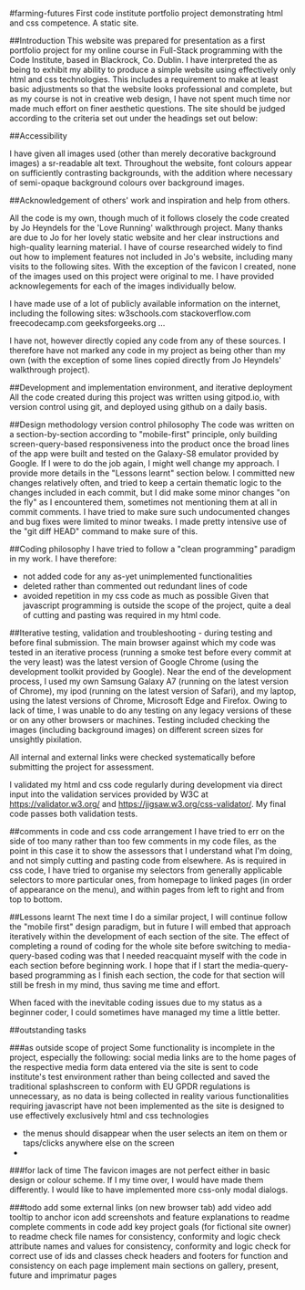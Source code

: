 #farming-futures
First code institute portfolio project demonstrating html and css competence. A static site.

##Introduction
This website was prepared for presentation as a first portfolio project for my online course in Full-Stack programming with the Code Institute, based in Blackrock, Co. Dublin. I have interpreted the as being to exhibit my ability to produce a simple website
using effectively only html and css technologies. This includes a requirement to make at least basic adjustments so that the website looks professional and complete, but as my course is not in creative web design, I have not spent much time nor made much effort on finer
aesthetic questions. The site should be judged according to the criteria set out under the headings set out below:

##Accessibility

I have given all images used (other than merely decorative background images) a sr-readable alt text. Throughout the website, font colours appear on sufficiently contrasting backgrounds, with the addition where necessary of semi-opaque background colours over
background images.

##Acknowledgement of others' work and inspiration and help from others.

All the code is my own, though much of it follows closely the code created by Jo Heyndels for the 'Love Running' walkthrough project. Many thanks are due to Jo for her lovely static website and her clear instructions and high-quality learning material. 
I have of course researched widely to find out how to implement features not included in Jo's website, including many visits to the following sites. With the exception of the favicon I created, none of the images used on this project were original to me.
I have provided acknowlegements for each of the images individually below.

I have made use of a lot of publicly available information on the internet, including the following sites:
w3schools.com
stackoverflow.com
freecodecamp.com
geeksforgeeks.org
...

I have not, however directly copied any code from any of these sources. I therefore have not marked any code in my project as being other than my own (with the exception of some lines copied directly from Jo Heyndels' walkthrough project).

##Development and implementation environment, and iterative deployment
All the code created during this project was written using gitpod.io, with version control using git, and deployed using github on a daily basis.

##Design methodology version control philosophy
The code was written on a section-by-section according to "mobile-first" principle, only building screen-query-based responsiveness into the product once the broad lines of the app were built and tested on the Galaxy-S8 emulator provided by Google. If I were to do the
job again, I might well change my approach. I provide more details in the "Lessons learnt" section below.
I committed new changes relatively often, and tried to keep a certain thematic logic to the changes included in each commit, but I did make some minor changes "on the fly" as I encountered them, sometimes not mentioning them at all in commit comments. I have tried to make sure such undocumented changes and bug fixes were limited to minor tweaks. I made pretty intensive use of the "git diff HEAD" command to make sure of this.

##Coding philosophy
I have tried to follow a "clean programming" paradigm in my work. I have therefore:
- not added code for any as-yet unimplemented functionalities
- deleted rather than commented out redundant lines of code
- avoided repetition in my css code as much as possible
Given that javascript programming is outside the scope of the project, quite a deal of cutting and pasting was required in my html code.

 
##Iterative testing, validation and troubleshooting - during testing and before final submission.
The main browser against which my code was tested in an iterative process (running a smoke test before every commit at the very least) was the latest version of Google Chrome (using the development toolkit provided by Google). Near the end of the development process, I used my own Samsung Galaxy A7 (running on the latest version of Chrome), my ipod (running on the latest version of Safari), and my laptop, using the latest versions of Chrome, Microsoft Edge and Firefox. Owing to lack of time, I was unable to do any testing on any legacy versions of these or on any other browsers or machines.
Testing included checking the images (including background images) on different screen sizes for unsightly pixilation.

All internal and external links were checked systematically before submitting the project for assessment.

I validated my html and css code regularly during development via direct input into the validation services provided by W3C at https://validator.w3.org/ and https://jigsaw.w3.org/css-validator/. My final code passes both validation tests.

##comments in code and css code arrangement
I have tried to err on the side of too many rather than too few comments in my code files, as the point in this case it to show the assessors that I understand what I'm doing, and not simply cutting and pasting code from elsewhere. As is required in css code, I have tried to organise my selectors from generally applicable selectors to more particular ones, from homepage to linked pages (in order of appearance on the menu), and within pages from left to right and from top to bottom. 

##Lessons learnt
The next time I do a similar project, I will continue follow the "mobile first" design paradigm, but in future I will embed that approach iteratively within the development of each section of the site. The effect of completing a round of coding for the whole site before switching to media-query-based coding was that I needed reacquaint myself with the code in each section before beginning work. I hope that if I start the media-query-based programming as I finish each section, the code for that section will still be fresh in my mind, thus saving me time and effort.

When faced with the inevitable coding issues due to my status as a beginner coder, I could sometimes have managed my time a little better.


##outstanding tasks

###as outside scope of project
Some functionality is incomplete in the project, especially the following:
social media links are to the home pages of the respective media
form data entered via the site is sent to code institute's test environment rather than being collected and saved
the traditional splashscreen to conform with EU GPDR regulations is unnecessary, as no data is being collected in reality
various functionalities requiring javascript have not been implemented as the site is designed to use effectively exclusively html and css technologies
- the menus should disappear when the user selects an item on them or taps/clicks anywhere else on the screen
- 

###for lack of time
The favicon images are not perfect either in basic design or colour scheme. If I my time over, I would have made them differently.
I would like to have implemented more css-only modal dialogs.


###todo
add some external links (on new browser tab)
add video
add tooltip to anchor icon
add screenshots and feature explanations to readme
complete comments in code
add key project goals (for fictional site owner) to readme
check file names for consistency, conformity and logic
check attribute names and values for consistency, conformity and logic
check for correct use of ids and classes
check headers and footers for function and consistency on each page
implement main sections on gallery, present, future and imprimatur pages






